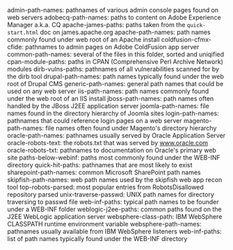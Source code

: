 admin-path-names: pathnames of various admin console pages found on web servers
adobecq-path-names: paths to content on Adobe Experience Manager a.k.a. CQ
apache-james-paths: paths taken from the `quick-start.html` doc on james.apache.org
apache-path-names: path names commonly found under web root of an Apache install
coldfusion-cfmx-cfide: pathnames to admin pages on Adobe ColdFusion app server
common-path-names: several of the files in this folder, sorted and uniqified
cpan-module-paths: paths in CPAN (Comprehensive Perl Archive Network) modules
dirb-vulns-paths: pathnames of all vulnerabilities scanned for by the dirb tool
drupal-path-names: path names typically found under the web root of Drupal CMS
generic-path-names: general path names that could be used on any web server
iis-path-names: path names commonly found under the web root of an IIS install
jboss-path-names: path names often handled by the JBoss J2EE application server
joomla-path-names: file names found in the directory hierarchy of Joomla sites
login-path-names: pathnames that could reference login pages on a web server
magento-path-names:  file names often found under Magento's directory hierarchy
oracle-path-names: pathnames usually served by Oracle Application Server
oracle-robots-text: the robots.txt that was served by www.oracle.com
oracle-robots-txt: pathnames to documentation on Oracle's primary web site
paths-below-webinf: paths most commonly found under the WEB-INF directory
quick-hit-paths: pathnames that are most likely to exist
sharepoint-path-names: common Microsoft SharePoint path names
skipfish-path-names: web path names used by the skipfish web app recon tool
top-robots-parsed: most popular entries from RobotsDisallowed repository parsed
unix-traverse-passwd: UNIX path names for directory traversing to passwd file
web-inf-paths: typical path names to be founder under a WEB-INF folder
weblogic-j2ee-paths: common paths found on the J2EE WebLogic application server
websphere-class-path: IBM WebSphere CLASSPATH runtime environment variable 
websphere-path-names: pathnames usually available from IBM WebSphere listeners
web-inf-paths: list of path names typically found under the WEB-INF directory
